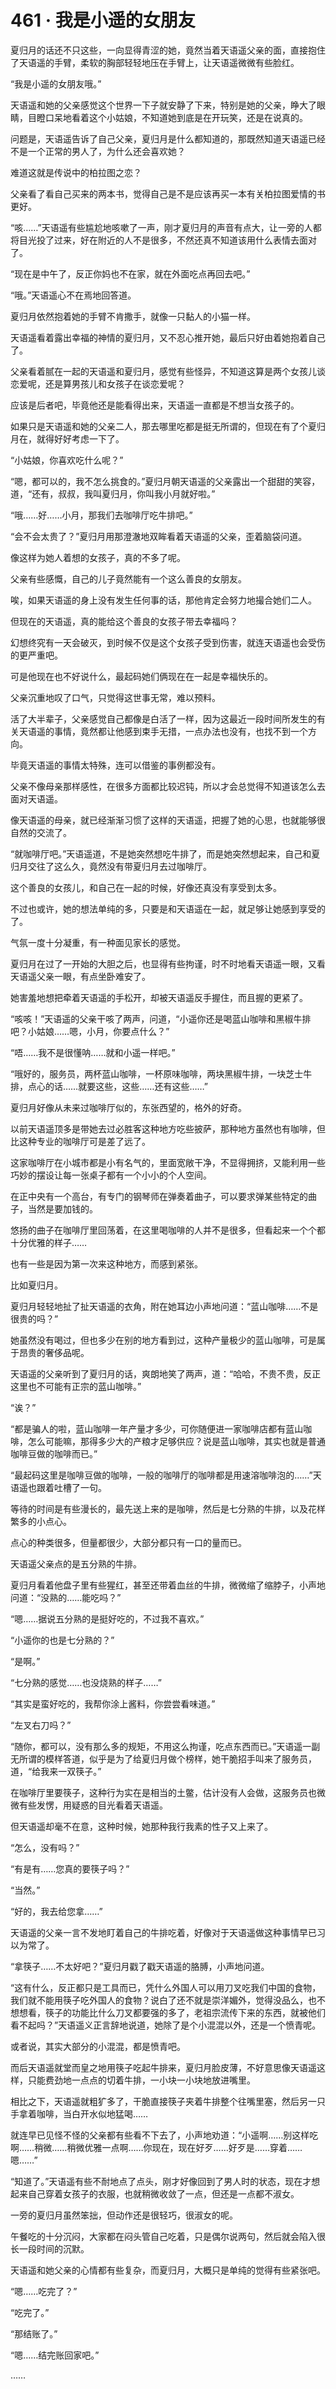 # 461 · 我是小遥的女朋友

夏归月的话还不只这些，一向显得青涩的她，竟然当着天语遥父亲的面，直接抱住了天语遥的手臂，柔软的胸部轻轻地压在手臂上，让天语遥微微有些脸红。

“我是小遥的女朋友哦。”

天语遥和她的父亲感觉这个世界一下子就安静了下来，特别是她的父亲，睁大了眼睛，目瞪口呆地看着这个小姑娘，不知道她到底是在开玩笑，还是在说真的。

问题是，天语遥告诉了自己父亲，夏归月是什么都知道的，那既然知道天语遥已经不是一个正常的男人了，为什么还会喜欢她？

难道这就是传说中的柏拉图之恋？

父亲看了看自己买来的两本书，觉得自己是不是应该再买一本有关柏拉图爱情的书更好。

“咳……”天语遥有些尴尬地咳嗽了一声，刚才夏归月的声音有点大，让一旁的人都将目光投了过来，好在附近的人不是很多，不然还真不知道该用什么表情去面对了。

“现在是中午了，反正你妈也不在家，就在外面吃点再回去吧。”

“哦。”天语遥心不在焉地回答道。

夏归月依然抱着她的手臂不肯撒手，就像一只黏人的小猫一样。

天语遥看着露出幸福的神情的夏归月，又不忍心推开她，最后只好由着她抱着自己了。

父亲看着腻在一起的天语遥和夏归月，感觉有些怪异，不知道这算是两个女孩儿谈恋爱呢，还是算男孩儿和女孩子在谈恋爱呢？

应该是后者吧，毕竟他还是能看得出来，天语遥一直都是不想当女孩子的。

如果只是天语遥和她的父亲二人，那去哪里吃都是挺无所谓的，但现在有了个夏归月在，就得好好考虑一下了。

“小姑娘，你喜欢吃什么呢？”

“嗯，都可以的，我不怎么挑食的。”夏归月朝天语遥的父亲露出一个甜甜的笑容，道，“还有，叔叔，我叫夏归月，你叫我小月就好啦。”

“哦……好……小月，那我们去咖啡厅吃牛排吧。”

“会不会太贵了？”夏归月用那澄澈地双眸看着天语遥的父亲，歪着脑袋问道。

像这样为她人着想的女孩子，真的不多了呢。

父亲有些感慨，自己的儿子竟然能有一个这么善良的女朋友。

唉，如果天语遥的身上没有发生任何事的话，那他肯定会努力地撮合她们二人。

但现在的天语遥，真的能给这个善良的女孩子带去幸福吗？

幻想终究有一天会破灭，到时候不仅是这个女孩子受到伤害，就连天语遥也会受伤的更严重吧。

可是他现在也不好说什么，最起码她们俩现在在一起是幸福快乐的。

父亲沉重地叹了口气，只觉得这世事无常，难以预料。

活了大半辈子，父亲感觉自己都像是白活了一样，因为这最近一段时间所发生的有关天语遥的事情，竟然都让他感到束手无措，一点办法也没有，也找不到一个方向。

毕竟天语遥的事情太特殊，连可以借鉴的事例都没有。

父亲不像母亲那样感性，在很多方面都比较迟钝，所以才会总觉得不知道该怎么去面对天语遥。

像天语遥的母亲，就已经渐渐习惯了这样的天语遥，把握了她的心思，也就能够很自然的交流了。

“就咖啡厅吧。”天语遥道，不是她突然想吃牛排了，而是她突然想起来，自己和夏归月交往了这么久，竟然没有带夏归月去过咖啡厅。

这个善良的女孩儿，和自己在一起的时候，好像还真没有享受到太多。

不过也或许，她的想法单纯的多，只要是和天语遥在一起，就足够让她感到享受的了。

气氛一度十分凝重，有一种面见家长的感觉。

夏归月在过了一开始的大胆之后，也显得有些拘谨，时不时地看天语遥一眼，又看天语遥父亲一眼，有点坐卧难安了。

她害羞地想把牵着天语遥的手松开，却被天语遥反手握住，而且握的更紧了。

“咳咳！”天语遥的父亲干咳了两声，问道，“小遥你还是喝蓝山咖啡和黑椒牛排吧？小姑娘……嗯，小月，你要点什么？”

“唔……我不是很懂呐……就和小遥一样吧。”

“哦好的，服务员，两杯蓝山咖啡，一杯原味咖啡，两块黑椒牛排，一块芝士牛排，点心的话……就要这些，这些……还有这些……”

夏归月好像从未来过咖啡厅似的，东张西望的，格外的好奇。

以前天语遥顶多是带她去过必胜客这种地方吃些披萨，那种地方虽然也有咖啡，但比这种专业的咖啡厅可是差了远了。

这家咖啡厅在小城市都是小有名气的，里面宽敞干净，不显得拥挤，又能利用一些巧妙的摆设让每一张桌子都有一个小小的个人空间。

在正中央有一个高台，有专门的钢琴师在弹奏着曲子，可以要求弹某些特定的曲子，当然是要加钱的。

悠扬的曲子在咖啡厅里回荡着，在这里喝咖啡的人并不是很多，但看起来一个个都十分优雅的样子……

也有一些是因为第一次来这种地方，而感到紧张。

比如夏归月。

夏归月轻轻地扯了扯天语遥的衣角，附在她耳边小声地问道：“蓝山咖啡……不是很贵的吗？”

她虽然没有喝过，但也多少在别的地方看到过，这种产量极少的蓝山咖啡，可是属于昂贵的奢侈品呢。

天语遥的父亲听到了夏归月的话，爽朗地笑了两声，道：“哈哈，不贵不贵，反正这里也不可能有正宗的蓝山咖啡。”

“诶？”

“都是骗人的啦，蓝山咖啡一年产量才多少，可你随便进一家咖啡店都有蓝山咖啡，怎么可能嘛，那得多少大的产粮才足够供应？说是蓝山咖啡，其实也就是普通咖啡豆做的咖啡而已。”

“最起码这里是咖啡豆做的咖啡，一般的咖啡厅的咖啡都是用速溶咖啡泡的……”天语遥也跟着吐槽了一句。

等待的时间是有些漫长的，最先送上来的是咖啡，然后是七分熟的牛排，以及花样繁多的小点心。

点心的种类很多，但量都很少，大部分都只有一口的量而已。

天语遥父亲点的是五分熟的牛排。

夏归月看着他盘子里有些猩红，甚至还带着血丝的牛排，微微缩了缩脖子，小声地问道：“没熟的……能吃吗？”

“嗯……据说五分熟的是挺好吃的，不过我不喜欢。”

“小遥你的也是七分熟的？”

“是啊。”

“七分熟的感觉……也没烧熟的样子……”

“其实是蛮好吃的，我帮你涂上酱料，你尝尝看味道。”

“左叉右刀吗？”

“随你，都可以，没有那么多的规矩，不用这么拘谨，吃点东西而已。”天语遥一副无所谓的模样答道，似乎是为了给夏归月做个榜样，她干脆招手叫来了服务员，道，“给我来一双筷子。”

在咖啡厅里要筷子，这种行为实在是相当的土鳖，估计没有人会做，这服务员也微微有些发愣，用疑惑的目光看着天语遥。

但天语遥却毫不在意，这种时候，她那种我行我素的性子又上来了。

“怎么，没有吗？”

“有是有……您真的要筷子吗？”

“当然。”

“好的，我去给您拿……”

天语遥的父亲一言不发地盯着自己的牛排吃着，好像对于天语遥做这种事情早已习以为常了。

“拿筷子……不太好吧？”夏归月戳了戳天语遥的胳膊，小声地问道。

“这有什么，反正都只是工具而已，凭什么外国人可以用刀叉吃我们中国的食物，我们就不能用筷子吃外国人的食物？说白了还不就是崇洋媚外，觉得没品么，也不想想看，筷子的功能比什么刀叉都要强的多了，老祖宗流传下来的东西，就被他们看不起吗？”天语遥义正言辞地说道，她除了是个小混混以外，还是一个愤青呢。

或者说，其实大部分的小混混，都是愤青吧。

而后天语遥就堂而皇之地用筷子吃起牛排来，夏归月脸皮薄，不好意思像天语遥这样，只能费劲地一点点的切着牛排，一小块一小块地放进嘴里。

相比之下，天语遥就粗犷多了，干脆直接筷子夹着牛排整个往嘴里塞，然后另一只手拿着咖啡，当白开水似地猛喝……

就连早已见怪不怪的父亲都有些看不下去了，小声地劝道：“小遥啊……别这样吃啊……稍微……稍微优雅一点啊……你现在，现在好歹……好歹是……穿着……嗯……”

“知道了。”天语遥有些不耐地点了点头，刚才好像回到了男人时的状态，现在才想起来自己穿着女孩子的衣服，也就稍微收敛了一点，但还是一点都不淑女。

一旁的夏归月虽然笨拙，但动作还是很轻巧，很淑女的呢。

午餐吃的十分沉闷，大家都在闷头管自己吃着，只是偶尔说两句，然后就会陷入很长一段时间的沉默。

天语遥和她父亲的心情都有些复杂，而夏归月，大概只是单纯的觉得有些紧张吧。

“嗯……吃完了？”

“吃完了。”

“那结账了。”

“嗯……结完账回家吧。”

……
